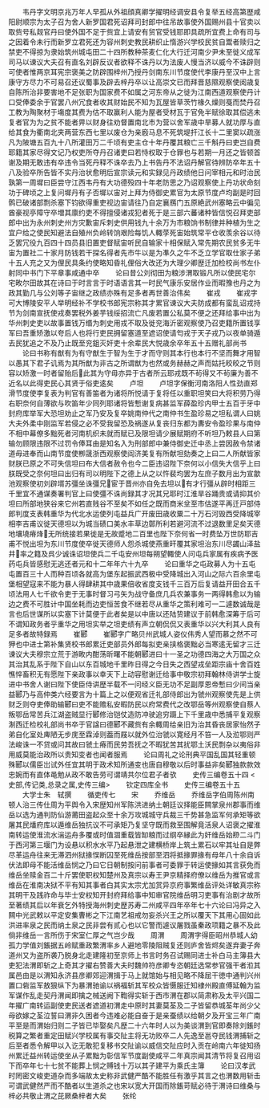 <!-- { "loadSidebar": true } -->
　　韦丹字文明京兆万年人早孤从外祖顔真卿学擢明经调安县令复举五经高第歴咸阳尉顺宗为太子召为舍人新罗国君死诏拜司封郎中往吊故事使外国赐州县十官卖以取赀号私觌官丹曰使外国不足于赀宜上请安有贸官受钱耶即具疏所宜费上命有司与之因着令未行而新罗立君死还为容州刺史教民耕织止惰游兴学校民贫自鬻者赎归之禁吏不得掠为隶始筑州城屯田二十四所教种茶麦仁化大行迁河南少尹未至徙义成军司马以谏议大夫召有直名刘辟反议者欲释不诛丹以为法废人慢当济以威今不诛辟则可使者惟两京耳宪宗褒美之防辟围梓州乃授丹剑南东川节度使代李康丹至汉中上言康守方尽力不可易召还议蜀事及辟去梓丹卒以让高崇文已而拜晋慈隰观察使阅歳复自陈所治非要害地不足张职为国家费不如属之河东帝从之徙为江南西道观察使丹计口受俸委余于官罢八州冗食者收其财始民不知为瓦屋皆草茨竹椽久燥则戞而焚丹召工教为陶聚材于塲度其费为估不取赢利人能为屋者受材瓦于官免半赋徐取其偿逃未复者官为为之贫不能者畀以财身往劝督置南北市为营以舍军歳中旱募人就功厚与直给其食为衢南北夹两营东西七里以废仓为亲廏马息不死筑堤扞江长十二里窦以疏涨凡为陂塘五百九十八所灌田万二千顷有吏主仓十年丹覆其粮亡三千斛丹曰吏岂自费耶籍其家尽得文记乃权吏所夺丹召诸吏曰若恃权取于仓罪也与若期一月还之皆顿首谢及期无敢违有卒违令当死丹释不诛卒去乃上书告丹不法诏丹解官待辨防卒年五十八及验卒所告皆不实丹治状愈明后宣宗读元和实録见丹政绩他日问宰相元和时治民孰第一周墀曰臣尝守江西韦丹有大功德殁四十年老防思之乃诏观察使上丹功状命刻功于碑顷之上复问墀丹有子否墀以宙对上拜为侍御史累官为太原节度卢均副是时回鹘已破诸部剽杀塞下钧欲得重吏视边宙请往乃自定襄鴈门五原絶武州塞略云中徧见酋豪视亭障守卒増其廪约吏不得擅侵诸戎犯者死于是三部六蕃诸种皆信悦召拜吏部郎中出为永州刺史州方灾歉宙斥刺史供用钱九十余万为市粮饷书制律并种植为生之宜户给之使民知避法自殖州负岭转饷艰险每饥人輙莩死宙始筑常平仓收羡余谷以待乏罢冗役九百四十四员县旧置吏督赋宙听民自输家十相保赋入常先期农民贫多无牛宙为置社二十家月防钱若干探名得者先市牛以是为凖久之牛不乏立学官取仕家子弟十五人充之又为俚民具条约使略知昏礼俚俗大改还为大理少卿歴迁加检校尚书左仆射同中书门下平章事咸通中卒
　　论曰昔公刘彻田为粮涉渭取锻凡所以使民宅尔宅畋尔田故其在诗曰于时言言于时语语言其一时民气康乐安居作业而暇豫也丹之为政其勤几与公刘等子宙继之政绩亦殊有足多者再世善治伟矣
　　崔戎
　　崔戎字可大博陵安平人举明经补不学校书郎宪宗称其才累官谏议大夫防成都有蛮乱诏戎持节为剑南宣抚使戎奏罢税外姜芋钱绥招流亡凡废若置公私莫不便之还拜给事中出为华州刺史吏以故事置钱万缗为刺史用戎不取及徙兖海沂密观察使乃召吏籍所置钱享军曰吾重矫激以夸后人也将行吏民拥留塞道至遮诏使请匄戎于天子戎乃以夜单骑遁去民犹追之不及乃止既至兖鉏灭奸吏十余辈民大悦歳余卒年五十五赠礼部尚书
　　论曰书称有猷有为有守猷生于智为生于才而守则其本行也本行不坚而舞才用智以愚其下君子讥焉为其所猷为非古之所谓猷为也然或务赫赫之声而姑托皎皎之节则容以矫激一时者留贻后此其为守毋亦异于古者所云耶戎既不茍得又不茍廉为善不近名以此得吏民心其贤于俗吏逺矣
　　卢坦
　　卢坦字保衡河南洛阳人性劲直郑滑节度使李复表为判官有善笛者为诸将所悦请于复将任以重职坦笑曰大将积劳乃得右职奈何自薄欲与吹笛年少同列耶诸将皆慙谢复病甚监军薛盈珍内甲士五百于牙中封府库举军大恐坦劝止之军乃安及复卒姚南仲代之南仲书生盈珍易之坦私谓人曰姚大夫外柔中刚监军若侵之必不受我留恐及祸遂从复丧归东都为夀安令盈珍果与南仲不相中幕僚多黜死者河南机织未就而赋已及限坦请少展赋期府不听坦乃敕县人曰第输勿顾限违限不过罚令俸耳由是知名入为刑部郎中兼侍御史迁中丞上尝因赦令禁诸道毋进奉而山南节度使栁晟浙西观察使阎济美复有所献坦劾奏之上曰二人所献皆家财朕已原之不可失信坦曰布大信者赦令也今二臣违诏陛下奈何以小信失大信乎上曰朕既受之奈何坦曰出归有司以明陛下之德上从之以忤裴均罢为左庶子数月出为宣歙池观察使初刘辟壻苏彊坐诛彊兄宦于晋州亦自免去坦以有才行彊从辟时相距三千里宜不通谋奏署判官上曰使彊不诛尚録其才况其兄耶时江淮旱谷踊贵或请抑其价坦曰所部地狭谷来它州若直贱谷不至矣不如任之既而商米坌至市估遂平再迁戸部侍郎判度支表韩重华为代北水运使列屯益兵广开废田歳收粟二十万石河毁西受降城宰相李吉甫议徙天德坦以为城当碛口美水丰草边鄣所利若避河流不过退数里足矣天德地壤墝瘠烽无所统接若果徙是无故蹙地二百里也陛下奈何省一时费坠万世防耶吉甫不悦出坦为东川节度使卒徙天德师人怨杀城使燕重旰覆其家坦治东川尽蠲山泽盐井率之籍及呉少诚诛诏坦使兵二千屯安州坦每朔望輙使人问屯兵家属有疾病予医药屯兵皆感慰无逃还者元和十二年年六十九卒
　　论曰重华之屯政募人为十五屯屯置百三十人而种百顷各就高为堡东起振武西极中受降城出入河山之际六百余里屯堡相望寇来不能为暴人得肆耕其中歳果倍收省度支钱千三百万后复请益开田合五千顷法用人七千欲令吏于无事时督习弓矢为战守备庶几兵农兼事务一两得韩愈以为输边之费不可胜计中国坐耗而边吏恒苦食不继若尽从重华之策利难可一二遽数诚哉是言也后世谋所以实塞下计莫便于此者矣是以中唐以还陆贽建议于前韩愈深筹于后可不谓知政务者乎重华之用坦实举之坦吏绩有声立朝侃侃又表重华以兴大利其人良有足多者故特録焉
　　崔郾
　　崔郾字广略贝州武城人姿仪伟秀人望而慕之然不可狎也中进士第补集贤校书郎累迁吏部员外郎每拟吏亲挟格褒黜必当寒逺无留才三迁谏议大夫穆宗立荒于游畋内酣荡昕曙不能朝郾进曰十一圣之功德四海之大万国之众其治其乱系于陛下自山以东百城地千里昨日得之今日失之西望戎垒距宗庙十舍百姓憔悴畜积无有愿陛下亲政事以幸天下上动容慰谢迁给事中敬宗初拜翰林侍讲学士旋进中书舍人谢曰陛下使臣侍讲歴半载不一问经义臣无功不足副厚恩帝慙曰少间当亲益郾乃与高仲类六经要言为十篇上之以便观省迁礼部侍郎出为虢州观察使先是上供财乏则夺吏俸助输郾曰吏不能赡私安暇防民以府常费代之改鄂岳等州观察使自蔡人叛鄂岳常苦兵江湖盗贼显行郾修治铠仗造防冲驶追穷蹑上下千里歳中悉捕平复观察淛西迁检校礼部尚书卒于官諡曰德郾不藏赀有余輙周给亲旧为治其昏丧居家怡然子弟自化室处庳陋无步庑至霖淖则葢而屐以就外位治虢以寛经月不笞一人及涖鄂则严法峻诛一不贷或问其故曰虢土瘠而民劳吾抚之不暇犹苦其扰鄂土沃民剽杂以夷俗非用威莫能治政所以贵知变者也闻者服焉
　　论曰周礼之论刑典平国乱国其轻重顿殊郾以儒臣岀试外任宜其明于政术知所通变也唐自穆敬以后时事益非矣郾独款款效忠婉而有直体黾勉从政不敢告劳可谓靖共尔位君子者欤
　　史传三编卷五十四
<史部,传记类,总录之属,史传三编>
　　钦定四库全书
　　史传三编卷五十五
　　大学士朱　轼撰
　　循吏传七
　　宋
　　乔维岳
　　乔维岳字伯周陈州南顿人治三传仕周为平舆令入宋歴知州军陈洪进纳土朝廷议择能臣闗掌泉州郡事而维岳以选为通判防仙游莆田盗起众至十余万攻城城守兵裁三千势甚急监军何承矩等欲屠其民燔府库以遁维岳独抗议不可承矩乃复坚守既而救至围解竟活泉人诏褒之擢淮南转运使淮流水湍运舟多覆或时值涸重载皆缷粮而过纲卒縁此为奸维岳始剙二斗门于西河第三堰门为设悬以积水水平乃起悬泄之建横桥岸上筑土累石以牢其址自是弊尽革运舟往来无滞泗州狱掾悮断囚至死维岳按部至泗将抵掾罪掾有母年八十余自诉伏法即母不能活维岳悯之乃曰它日朝制按问前事者可委罪于转运使掾如其言获免而维岳坐赎金百二十斤罢使职权知楚州及真宗以寿王尹京精择府僚以维岳为推官或言维岳在淮南决狱不平有知其事者白其实太宗尤加赏异京府事繁维岳评处详敏真宗称其明干及践祚命与毕士安权知开封府拜给事中知审官院维岳明习吏事有治剧才故所至著绩其后以年衰乞外特授海州刺史歴苏寿二州咸平四年卒年七十六论曰冯异之入闗中光武敕以平定安集曹彬之下江南艺祖戒勿妄杀兴王之所以覆天下其用心固如此洪进率泉之民而纳土泉之民非尝有贰心也以它警而遽议屠戮虽秦政项籍之暴不及此倘非维岳一言所伤于宋室仁厚之气岂少哉
　　周渭
　　周渭字得臣昭州恭城人幼孤力学值刘鋹据五岭赋重政繁渭率乡人避地零陵阻贼复还则庐舍皆烬矣遂弃妻子奔道州又为盗所袭乃脱身北走建隆初至京师上书言时务召试赐同进士补白马主簿县大吏犯法渭即斩之上奇其才擢右赞善大夫时魏帅符彦卿专恣朝廷选常参官强干者涖其属邑由是以渭知永济县彦卿郊迎渭揖于马上就馆始与相见略不降屈干徳中通判兴州置口砦监军敖狠纵下为暴渭驰谕以祸福斩其军校众皆慑服迁知棣州殿直傅延翰为监军谋作乱走契丹渭闻即擒之械送阙下鞫得实斩于西市渭在郡以简肃称及太平兴国二年擢广南转运副使吏民送者遮道初渭走中原时其妻莫荃及二子皆留恭城荃年尚少父母欲嫁之荃泣誓曰渭非久困者今违难必能自奋于是亲蚕绩以给朝夕及开宝三年广南平至是而渭始归则二子皆已毕娶矣凡歴二十六年时人以为美谈渭到官即奏除刘鋹时税算之繁者重定田赋兴学校属有事交阯主将无功败卒二人先逸至邕夺民钱渭捕斩之后至者悉令解甲以入讫无敢犯复移书交阯谕以威信交阯应时入贡在岭南六年徙知扬州累迁益州转运使坐从子累黜为彰信军节度副使咸平二年真宗闻其清节将复召用诏下而卒年七十七贫不能葬上悯之赙钱十万以其子建平为乘氏主簿
　　论曰汉孝武时罔密文峻吏道杂而多端故太史称非武健严酷不能胜任有激乎其言之也渭数用斩击可谓武健然严而不酷者以生道杀之也宋以宽大开国而除鋹苛赋必待于渭诗曰维桑与梓必共敬止渭之芘厥桑梓者大矣
　　张纶
